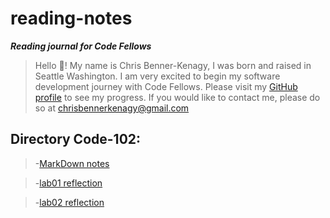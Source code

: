 # reading-notes

**_Reading journal for Code Fellows_**

>Hello 👋! My name is Chris Benner-Kenagy, I was born and raised in Seattle Washington. I am very excited to begin my software development journey with Code Fellows. Please visit my [GitHub profile](https://github.com/chrisbennerkenagy/) to see my progress. If you would like to contact me, please do so at <chrisbennerkenagy@gmail.com>
  
## Directory Code-102:

>-[MarkDown notes](https://chrisbennerkenagy.github.io/reading-notes/markdown)

>-[lab01 reflection](https://chrisbennerkenagy.github.io/reading-notes/reflection101)

>-[lab02 reflection](https://chrisbennerkenagy.github.io/reading-notes/reflection102)
